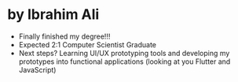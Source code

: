 # by Ibrahim Ali

- Finally finished my degree!!!
- Expected 2:1 Computer Scientist Graduate
- Next steps? Learning UI/UX prototyping tools and developing my prototypes into functional applications (looking at you Flutter and JavaScript)
